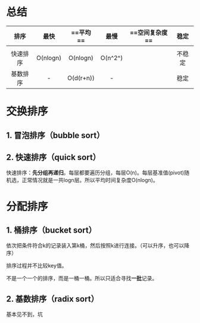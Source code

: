 # 总结

|   排序   |   最快   | ==平均==  |  最慢   | ==空间复杂度== |  稳定  |
| :------: | :------: | :-------: | :-----: | :------------: | :----: |
|          |          |           |         |                |        |
| 快速排序 | O(nlogn) | O(nlogn)  | O(n^2^) |                | 不稳定 |
| 基数排序 |    -     | O(d(r+n)) |    -    |                |  稳定  |



# 交换排序

## 1. 冒泡排序（bubble sort）



## 2. 快速排序（quick sort）

快速排序：**先分组再递归**。每层都要遍历分组，每层O(n)。每层基准值(pivot)随机选，正常情况就是一共logn层。所以平均时间复杂度O(nlogn)。



# 分配排序

## 1. 桶排序（bucket sort）

依次把条件符合k的记录装入第k桶，然后按照k进行连接。（可以升序，也可以降序）

排序过程并不比较key值。

不是一个一个的排序，而是一桶一桶。所以只适合寻找**一批**记录。

## 2. 基数排序（radix sort）

基本见不到，坑